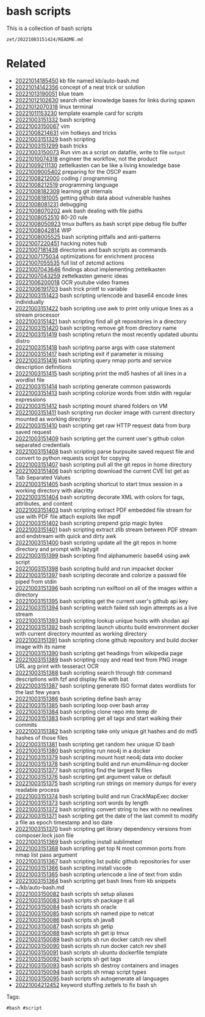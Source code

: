 # bash scripts

This is a collection of bash scripts

` zet/20221003151424/README.md `

# Related

- [20221014185450](/zet/20221014185450/README.md) kb file named kb/auto-bash.md
- [20221014142356](/zet/20221014142356/README.md) concept of a neat trick or solution
- [20221013190051](/zet/20221013190051/README.md) blue team
- [20221012102630](/zet/20221012102630/README.md) search other knowledge bases for links during spawn
- [20221012070318](/zet/20221012070318/README.md) linux terminal
- [20221011153230](/zet/20221011153230/README.md) template example card for scripts
- [20221003151332](/zet/20221003151332/README.md) bash scripting
- [20221003150067](/zet/20221003150067/README.md) vim
- [20221008214631](/zet/20221008214631/README.md) vim hotkeys and tricks
- [20221003151329](/zet/20221003151329/README.md) bash scripting
- [20221003151299](/zet/20221003151299/README.md) bash tricks
- [20221003150073](/zet/20221003150073/README.md) Run vim as a script on datafile, write to file `output`
- [20221010074318](/zet/20221010074318/README.md) engineer the workflow, not the product
- [20221009211130](/zet/20221009211130/README.md) zettelkasten can be like a living knowledge base
- [20221009005402](/zet/20221009005402/README.md) preparing for the OSCP exam
- [20221008212000](/zet/20221008212000/README.md) coding / programming
- [20221008212519](/zet/20221008212519/README.md) programming language
- [20221008182309](/zet/20221008182309/README.md) learning git internals
- [20221008181005](/zet/20221008181005/README.md) getting github data about vulnerable hashes
- [20221008081231](/zet/20221008081231/README.md) debugging
- [20221008070202](/zet/20221008070202/README.md) awk bash dealing with file paths
- [20221008052510](/zet/20221008052510/README.md) 80-20 rule
- [20221008050923](/zet/20221008050923/README.md) tmux buffers as bash script pipe debug file buffer
- [20221008042814](/zet/20221008042814/README.md) WIP
- [20221008005525](/zet/20221008005525/README.md) bash scripting pitfalls and anti-patterns
- [20221007220451](/zet/20221007220451/README.md) hacking notes hub
- [20221007181438](/zet/20221007181438/README.md) directories and bash scripts as commands
- [20221007175034](/zet/20221007175034/README.md) optimizations for enrichment process
- [20221007055535](/zet/20221007055535/README.md) full list of zetcmd actions
- [20221007043646](/zet/20221007043646/README.md) findings about implementing zettelkasten
- [20221007043259](/zet/20221007043259/README.md) zettelkasten generic ideas
- [20221006200018](/zet/20221006200018/README.md) OCR youtube video frames
- [20221006191703](/zet/20221006191703/README.md) bash trick printf to variable
- [20221003151423](/zet/20221003151423/README.md) bash scripting urlencode and base64 encode lines individually
- [20221003151422](/zet/20221003151422/README.md) bash scripting use awk to print only unique lines as a stream processor
- [20221003151421](/zet/20221003151421/README.md) bash scripting find all git repositories in a directory
- [20221003151420](/zet/20221003151420/README.md) bash scripting remove git from directory name
- [20221003151419](/zet/20221003151419/README.md) bash scripting return the most recently updated ubuntu distro
- [20221003151418](/zet/20221003151418/README.md) bash scripting parse args with case statement
- [20221003151417](/zet/20221003151417/README.md) bash scripting exit if parameter is missing
- [20221003151416](/zet/20221003151416/README.md) bash scripting query nmap ports and service description definitions
- [20221003151415](/zet/20221003151415/README.md) bash scripting print the md5 hashes of all lines in a wordlist file
- [20221003151414](/zet/20221003151414/README.md) bash scripting generate common passwords
- [20221003151413](/zet/20221003151413/README.md) bash scripting colorize words from stdin with regular expressions
- [20221003151412](/zet/20221003151412/README.md) bash scripting mount shared folders on VM
- [20221003151411](/zet/20221003151411/README.md) bash scripting run docker image with current directory mounted as working directory
- [20221003151410](/zet/20221003151410/README.md) bash scripting get raw HTTP request data from burp saved request
- [20221003151409](/zet/20221003151409/README.md) bash scripting get the current user's github colon separated credentials
- [20221003151408](/zet/20221003151408/README.md) bash scripting parse burpsuite saved request file and convert to python requests script for copying
- [20221003151407](/zet/20221003151407/README.md) bash scripting pull all the git repos in home directory
- [20221003151406](/zet/20221003151406/README.md) bash scripting download the current CVE list get as Tab Separated Values
- [20221003151405](/zet/20221003151405/README.md) bash scripting shortcut to start tmux session in a working directory with alacritty
- [20221003151404](/zet/20221003151404/README.md) bash scripting decorate XML with colors for tags, attributes, and content
- [20221003151403](/zet/20221003151403/README.md) bash scripting extract PDF embedded file stream for use with PDF file attach exploits like mpdf
- [20221003151402](/zet/20221003151402/README.md) bash scripting prepend gzip magic bytes
- [20221003151401](/zet/20221003151401/README.md) bash scripting extract zlib stream between PDF stream and endstream with quick and dirty awk
- [20221003151400](/zet/20221003151400/README.md) bash scripting update all the git repos in home directory and prompt with lazygit
- [20221003151399](/zet/20221003151399/README.md) bash scripting find alphanumeric base64 using awk script
- [20221003151398](/zet/20221003151398/README.md) bash scripting build and run impacket docker
- [20221003151397](/zet/20221003151397/README.md) bash scripting decorate and colorize a passwd file piped from stdin
- [20221003151396](/zet/20221003151396/README.md) bash scripting run exiftool on all of the images within a directory
- [20221003151395](/zet/20221003151395/README.md) bash scripting get the current user's github api key
- [20221003151394](/zet/20221003151394/README.md) bash scripting watch failed ssh login attempts as a live stream
- [20221003151393](/zet/20221003151393/README.md) bash scripting lookup unique hosts with shodan api
- [20221003151392](/zet/20221003151392/README.md) bash scripting launch ubuntu build environment docker with current directory mounted as working directory
- [20221003151391](/zet/20221003151391/README.md) bash scripting clone github repository and build docker image with its name
- [20221003151390](/zet/20221003151390/README.md) bash scripting get headings from wikipedia page
- [20221003151389](/zet/20221003151389/README.md) bash scripting copy and read text from PNG image URL arg print with tesseract OCR
- [20221003151388](/zet/20221003151388/README.md) bash scripting search through tldr command descriptions with fzf and display file with bat
- [20221003151387](/zet/20221003151387/README.md) bash scripting generate ISO format dates wordlists for the last few years
- [20221003151386](/zet/20221003151386/README.md) bash scripting define bash array
- [20221003151385](/zet/20221003151385/README.md) bash scripting loop over bash array
- [20221003151384](/zet/20221003151384/README.md) bash scripting clone repo into temp dir
- [20221003151383](/zet/20221003151383/README.md) bash scripting get all tags and start walking their commits
- [20221003151382](/zet/20221003151382/README.md) bash scripting take only unique git hashes and do md5 hashes of those files
- [20221003151381](/zet/20221003151381/README.md) bash scripting get random hex unique ID bash
- [20221003151380](/zet/20221003151380/README.md) bash scripting run neo4j in a docker
- [20221003151379](/zet/20221003151379/README.md) bash scripting mount host neo4j data into docker
- [20221003151378](/zet/20221003151378/README.md) bash scripting build and run enum4linux-ng docker
- [20221003151377](/zet/20221003151377/README.md) bash scripting find the largest N files
- [20221003151376](/zet/20221003151376/README.md) bash scripting get argument value or default
- [20221003151375](/zet/20221003151375/README.md) bash scripting run strings on memory dumps for every readable process
- [20221003151374](/zet/20221003151374/README.md) bash scripting build and run CrackMapExec docker
- [20221003151373](/zet/20221003151373/README.md) bash scripting sort words by length
- [20221003151372](/zet/20221003151372/README.md) bash scripting convert string to hex with no newlines
- [20221003151371](/zet/20221003151371/README.md) bash scripting get the date of the last commit to modify a file as epoch timestamp and iso date
- [20221003151370](/zet/20221003151370/README.md) bash scripting get library dependency versions from composer.lock json file
- [20221003151369](/zet/20221003151369/README.md) bash scripting install sublimetext
- [20221003151368](/zet/20221003151368/README.md) bash scripting get top N most common ports from nmap list pass argument
- [20221003151367](/zet/20221003151367/README.md) bash scripting list public github repositories for user
- [20221003151366](/zet/20221003151366/README.md) bash scripting install vscode
- [20221003151365](/zet/20221003151365/README.md) bash scripting urlencode a line of text from stdin
- [20221003151364](/zet/20221003151364/README.md) bash scripting get bash lines from kb snippets
- ~/kb/auto-bash.md
- [20221003150082](/zet/20221003150082/README.md) bash scripts sh setup aliases
- [20221003150083](/zet/20221003150083/README.md) bash scripts sh package it all
- [20221003150084](/zet/20221003150084/README.md) bash scripts sh oracle
- [20221003150085](/zet/20221003150085/README.md) bash scripts sh named pipe to netcat
- [20221003150086](/zet/20221003150086/README.md) bash scripts sh java8
- [20221003150087](/zet/20221003150087/README.md) bash scripts sh getip
- [20221003150088](/zet/20221003150088/README.md) bash scripts sh get ip tmux
- [20221003150089](/zet/20221003150089/README.md) bash scripts sh run docker catch rev shell
- [20221003150090](/zet/20221003150090/README.md) bash scripts sh run docker catch rev shell
- [20221003150091](/zet/20221003150091/README.md) bash scripts sh ubuntu dockerfile template
- [20221003150092](/zet/20221003150092/README.md) bash scripts sh get tags
- [20221003150093](/zet/20221003150093/README.md) bash scripts sh destroy containers and images
- [20221003150094](/zet/20221003150094/README.md) bash scripts sh nmap script types
- [20221003150095](/zet/20221003150095/README.md) bash scripts sh autogenerate all languages
- [20221004212452](/zet/20221004212452/README.md) keyword stuffing zettels to fix bash sh

Tags:

    #bash #script 
